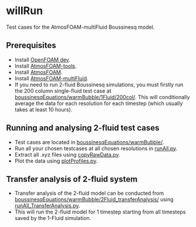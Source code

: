 # willRun
Test cases for the AtmosFOAM-multiFluid Boussinesq model.

## Prerequisites
* Install [OpenFOAM dev](https://github.com/OpenFOAM/OpenFOAM-dev).
* Install [AtmosFOAM-tools](https://github.com/AtmosFOAM/AtmosFOAM-tools/).
* Install [AtmosFOAM](https://github.com/AtmosFOAM/AtmosFOAM/).
* Install [AtmosFOAM-multiFluid](https://github.com/AtmosFOAM/AtmosFOAM-multiFluid/).
* If you need to run 2-fluid Boussinesq simulations, you must firstly run the 200 column single-fluid test case at [boussinesqEquations/warmBubble/1Fluid/200col/](boussinesqEquations/warmBubble/1Fluid/200col/). This will conditionally average the data for each resolution for each timestep (which usually takes at least 10 hours). 

## Running and analysing 2-fluid test cases
* Test cases are located in [boussinesqEquations/warmBubble/](boussinesqEquations/warmBubble/).
* Run all your chosen testcases at all chosen resolutions in [runAll.py](boussinesqEquations/warmBubble/runAll.py).
* Extract all .xyz files using [copyRawData.py](boussinesqEquations/warmBubble/copyRawData.py).
* Plot the data using [plotProfiles.py](boussinesqEquations/warmBubble/rawData/plotProfiles.py).

## Transfer analysis of 2-fluid system
* Transfer analysis of the 2-fluid model can be conducted from [boussinesqEquations/warmBubble/2Fluid_transferAnalysis/](boussinesqEquations/warmBubble/2Fluid_transferAnalysis/) using [runAll_TransferAnalysis.py](boussinesqEquations/warmBubble/2Fluid_transferAnalysis/runAll_TransferAnalysis.py).
* This will run the 2-fluid model for 1 timestep starting from all timesteps saved by the 1-Fluid simulation.
